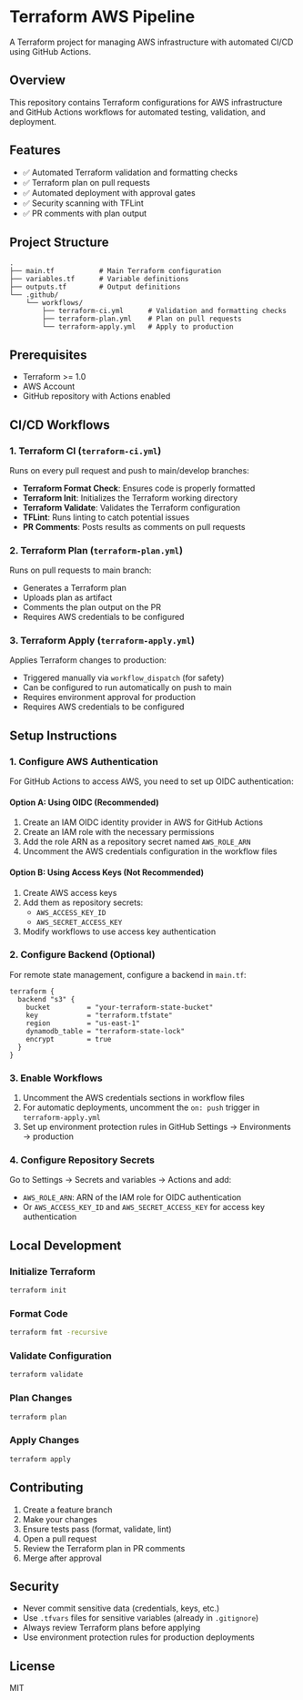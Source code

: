 # Terraform AWS Pipeline

A Terraform project for managing AWS infrastructure with automated CI/CD using GitHub Actions.

## Overview

This repository contains Terraform configurations for AWS infrastructure and GitHub Actions workflows for automated testing, validation, and deployment.

## Features

- ✅ Automated Terraform validation and formatting checks
- ✅ Terraform plan on pull requests
- ✅ Automated deployment with approval gates
- ✅ Security scanning with TFLint
- ✅ PR comments with plan output

## Project Structure

```
.
├── main.tf           # Main Terraform configuration
├── variables.tf      # Variable definitions
├── outputs.tf        # Output definitions
└── .github/
    └── workflows/
        ├── terraform-ci.yml      # Validation and formatting checks
        ├── terraform-plan.yml    # Plan on pull requests
        └── terraform-apply.yml   # Apply to production
```

## Prerequisites

- Terraform >= 1.0
- AWS Account
- GitHub repository with Actions enabled

## CI/CD Workflows

### 1. Terraform CI (`terraform-ci.yml`)

Runs on every pull request and push to main/develop branches:

- **Terraform Format Check**: Ensures code is properly formatted
- **Terraform Init**: Initializes the Terraform working directory
- **Terraform Validate**: Validates the Terraform configuration
- **TFLint**: Runs linting to catch potential issues
- **PR Comments**: Posts results as comments on pull requests

### 2. Terraform Plan (`terraform-plan.yml`)

Runs on pull requests to main branch:

- Generates a Terraform plan
- Uploads plan as artifact
- Comments the plan output on the PR
- Requires AWS credentials to be configured

### 3. Terraform Apply (`terraform-apply.yml`)

Applies Terraform changes to production:

- Triggered manually via `workflow_dispatch` (for safety)
- Can be configured to run automatically on push to main
- Requires environment approval for production
- Requires AWS credentials to be configured

## Setup Instructions

### 1. Configure AWS Authentication

For GitHub Actions to access AWS, you need to set up OIDC authentication:

#### Option A: Using OIDC (Recommended)

1. Create an IAM OIDC identity provider in AWS for GitHub Actions
2. Create an IAM role with the necessary permissions
3. Add the role ARN as a repository secret named `AWS_ROLE_ARN`
4. Uncomment the AWS credentials configuration in the workflow files

#### Option B: Using Access Keys (Not Recommended)

1. Create AWS access keys
2. Add them as repository secrets:
   - `AWS_ACCESS_KEY_ID`
   - `AWS_SECRET_ACCESS_KEY`
3. Modify workflows to use access key authentication

### 2. Configure Backend (Optional)

For remote state management, configure a backend in `main.tf`:

```hcl
terraform {
  backend "s3" {
    bucket         = "your-terraform-state-bucket"
    key            = "terraform.tfstate"
    region         = "us-east-1"
    dynamodb_table = "terraform-state-lock"
    encrypt        = true
  }
}
```

### 3. Enable Workflows

1. Uncomment the AWS credentials sections in workflow files
2. For automatic deployments, uncomment the `on: push` trigger in `terraform-apply.yml`
3. Set up environment protection rules in GitHub Settings → Environments → production

### 4. Configure Repository Secrets

Go to Settings → Secrets and variables → Actions and add:

- `AWS_ROLE_ARN`: ARN of the IAM role for OIDC authentication
- Or `AWS_ACCESS_KEY_ID` and `AWS_SECRET_ACCESS_KEY` for access key authentication

## Local Development

### Initialize Terraform

```bash
terraform init
```

### Format Code

```bash
terraform fmt -recursive
```

### Validate Configuration

```bash
terraform validate
```

### Plan Changes

```bash
terraform plan
```

### Apply Changes

```bash
terraform apply
```

## Contributing

1. Create a feature branch
2. Make your changes
3. Ensure tests pass (format, validate, lint)
4. Open a pull request
5. Review the Terraform plan in PR comments
6. Merge after approval

## Security

- Never commit sensitive data (credentials, keys, etc.)
- Use `.tfvars` files for sensitive variables (already in `.gitignore`)
- Always review Terraform plans before applying
- Use environment protection rules for production deployments

## License

MIT